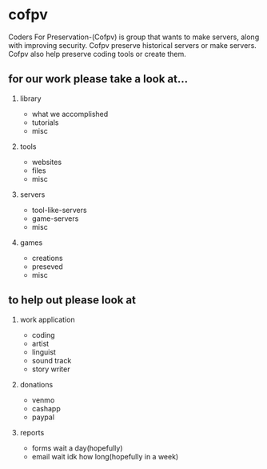 # cofpv
Coders For Preservation-(Cofpv) is group that wants to make servers, along with improving security.  Cofpv preserve historical servers or make servers.  Cofpv also help preserve coding tools or create them.

## for our work please take a look at...

1. library

   - what we accomplished
   - tutorials
   - misc


2. tools

   - websites
   - files
   - misc


3. servers

   - tool-like-servers
   - game-servers
   - misc


4. games

   - creations
   - preseved
   - misc


## to help out please look at

1. work application

   - coding
   - artist
   - linguist
   - sound track
   - story writer


2. donations

   - venmo
   - cashapp
   - paypal


3. reports

   - forms  wait a day(hopefully)
   - email  wait idk how long(hopefully in a week)
